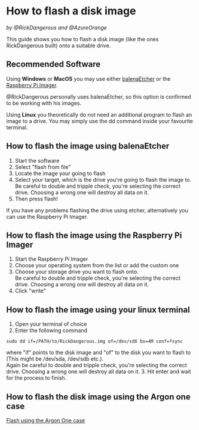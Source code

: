 # How to flash a disk image
_by @RickDangerous and @AzureOrange_

This guide shows you how to flash a disk image (like the ones RickDangerous built) onto a suitable drive.

## Recommended Software

Using **Windows** or **MacOS** you may use either [balenaEtcher](https://www.balena.io/etcher/) or the [Raspberry Pi Imager](https://www.raspberrypi.com/software/).

@RickDangerous personally uses balenaEtcher, so this option is confirmed to be working with his images. 

Using **Linux** you theoretically do not need an additional program to flash an image to a drive. You may simply use the dd command inside your favourite terminal.

## How to flash the image using balenaEtcher

1. Start the software
2. Select "flash from file"
3. Locate the image your going to flash
4. Select your target, which is the drive you're going to flash the image to.  
Be careful to double and tripple check, you're selecting the correct drive. Choosing a wrong one will destroy all data on it.
5. Then press flash!

If you have any problems flashing the drive using etcher, alternatively you can use the Raspberry Pi Imager.

## How to flash the image using the Raspberry Pi Imager

1. Start the Raspberry Pi Imager
2. Choose your operating system from the list or add the custom one
3. Choose your storage drive you want to flash onto.  
Be careful to double and tripple check, you're selecting the correct drive. Choosing a wrong one will destroy all data on it.
4. Click "write" 

## How to flash the image using your linux terminal

1. Open your terminal of choice
2. Enter the following command   
```
sudo dd if=/PATH/to/RickDangerous.img of=/dev/sdX bs=4M conf=fsync
```
where "if" points to the disk image and "of" to the disk you want to flash to (This might be /dev/sda, /dev/sdb etc.).  
Again be careful to double and tripple check, you're selecting the correct drive. Choosing a wrong one will destroy all data on it.
3. Hit enter and wait for the process to finish.

## How to flash the disk image using the Argon one case

[Flash using the Argon One case](/pages/guides/flash_argon_one.md)
